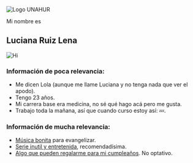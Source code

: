 ![Logo UNAHUR](./assets/UNAHUR.png)

Mi nombre es 
## Luciana Ruiz Lena
![Hi](https://media1.tenor.com/m/BZeFVXMMgh0AAAAC/sad-hi.gif)

### Información de poca relevancia:
* Me dicen Lola (aunque me llame Luciana y no tenga nada que ver el apodo). 
* Tengo 23 años. 
* Mi carrera base era medicina, no sé qué hago acá pero me gusta.
* Trabajo toda la mañana, así que cuando curso estoy así: :zzz:.


### Información de mucha relevancia:

* [Música bonita](https://www.youtube.com/watch?v=8u1vfsNpVpA) para evangelizar.
* [Serie inutil y entretenida](https://www.netflix.com/search?q=glimo&jbv=70155618), recomendadísima.
* [Algo que pueden regalarme para mi cumpleaños](https://i.pinimg.com/736x/0d/a0/b1/0da0b1f763d5ae5a2747a61f5a898ebc.jpg). No optativo.
